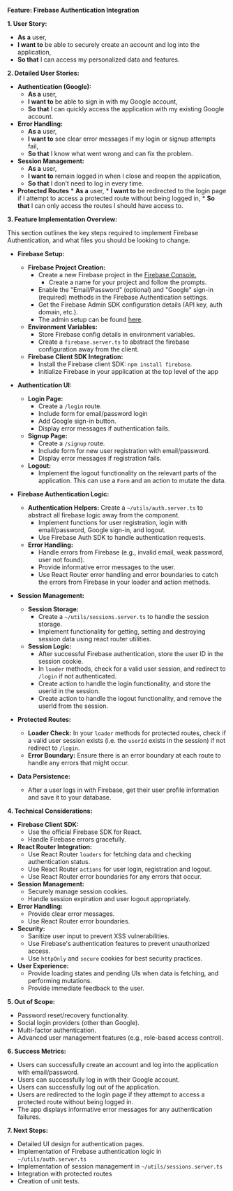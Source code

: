 **Feature: Firebase Authentication Integration**

**1. User Story:**

*   **As a** user,
*   **I want to** be able to securely create an account and log into the application,
*   **So that** I can access my personalized data and features.

**2. Detailed User Stories:**

*   **Authentication (Google):**
    *   **As a** user,
    *   **I want to** be able to sign in with my Google account,
    *   **So that** I can quickly access the application with my existing Google account.
*   **Error Handling:**
    *   **As a** user,
    *   **I want to** see clear error messages if my login or signup attempts fail,
    *   **So that** I know what went wrong and can fix the problem.
*   **Session Management:**
    *   **As a** user,
    *   **I want to** remain logged in when I close and reopen the application,
    *  **So that** I don't need to log in every time.
*    **Protected Routes**
    *   **As a** user,
    *    **I want to** be redirected to the login page if I attempt to access a protected route without being logged in,
    *    **So that** I can only access the routes I should have access to.

**3. Feature Implementation Overview:**

This section outlines the key steps required to implement Firebase Authentication, and what files you should be looking to change.

*   **Firebase Setup:**
    *   **Firebase Project Creation:**
        *   Create a new Firebase project in the [Firebase Console.](https://console.firebase.google.com/)
            - Create a name for your project and follow the prompts.
        *   Enable the "Email/Password" (optional) and "Google" sign-in (required) methods in the Firebase Authentication settings.
        *   Get the Firebase Admin SDK configuration details (API key, auth domain, etc.).
        *   The admin setup can be found [here](https://firebase.google.com/docs/admin/setup).
    *   **Environment Variables:**
        *   Store Firebase config details in environment variables.
        *   Create a `firebase.server.ts` to abstract the firebase configuration away from the client.
    *   **Firebase Client SDK Integration:**
        *   Install the Firebase client SDK: `npm install firebase`.
        *  Initialize Firebase in your application at the top level of the app

*   **Authentication UI:**
    *   **Login Page:**
        *   Create a `/login` route.
        *   Include form for email/password login
        *   Add Google sign-in button.
        *   Display error messages if authentication fails.
    *   **Signup Page:**
        *   Create a `/signup` route.
        *   Include form for new user registration with email/password.
        *   Display error messages if registration fails.
    *   **Logout:**
        *   Implement the logout functionality on the relevant parts of the application. This can use a `Form` and an action to mutate the data.

*   **Firebase Authentication Logic:**
    *   **Authentication Helpers:** Create a `~/utils/auth.server.ts` to abstract all firebase logic away from the component.
        *   Implement functions for user registration, login with email/password, Google sign-in, and logout.
        *   Use Firebase Auth SDK to handle authentication requests.
    *   **Error Handling:**
        *   Handle errors from Firebase (e.g., invalid email, weak password, user not found).
        *   Provide informative error messages to the user.
        *   Use React Router error handling and error boundaries to catch the errors from Firebase in your loader and action methods.

*   **Session Management:**
    *   **Session Storage:**
        *   Create a `~/utils/sessions.server.ts` to handle the session storage.
        *   Implement functionality for getting, setting and destroying session data using react router utilities.
    *   **Session Logic:**
        *   After successful Firebase authentication, store the user ID in the session cookie.
        *   In `loader` methods, check for a valid user session, and redirect to `/login` if not authenticated.
        *   Create action to handle the login functionality, and store the userId in the session.
         *   Create action to handle the logout functionality, and remove the userId from the session.

*  **Protected Routes:**
    *   **Loader Check:** In your `loader` methods for protected routes, check if a valid user session exists (i.e. the `userId` exists in the session) if not redirect to `/login`.
    *    **Error Boundary:** Ensure there is an error boundary at each route to handle any errors that might occur.

*   **Data Persistence:**
    *   After a user logs in with Firebase, get their user profile information and save it to your database.

**4. Technical Considerations:**

*   **Firebase Client SDK:**
    *   Use the official Firebase SDK for React.
    *   Handle Firebase errors gracefully.
*   **React Router Integration:**
    *   Use React Router `loaders` for fetching data and checking authentication status.
    *   Use React Router `actions` for user login, registration and logout.
    *   Use React Router error boundaries for any errors that occur.
*   **Session Management:**
    *   Securely manage session cookies.
    *   Handle session expiration and user logout appropriately.
*   **Error Handling:**
    *   Provide clear error messages.
    *   Use React Router error boundaries.
*   **Security:**
    *   Sanitize user input to prevent XSS vulnerabilities.
    *   Use Firebase's authentication features to prevent unauthorized access.
    *  Use `httpOnly` and `secure` cookies for best security practices.
*  **User Experience:**
     * Provide loading states and pending UIs when data is fetching, and performing mutations.
     * Provide immediate feedback to the user.

**5. Out of Scope:**

*   Password reset/recovery functionality.
*   Social login providers (other than Google).
*   Multi-factor authentication.
*   Advanced user management features (e.g., role-based access control).

**6. Success Metrics:**

*   Users can successfully create an account and log into the application with email/password.
*   Users can successfully log in with their Google account.
*   Users can successfully log out of the application.
*   Users are redirected to the login page if they attempt to access a protected route without being logged in.
*   The app displays informative error messages for any authentication failures.

**7. Next Steps:**

*   Detailed UI design for authentication pages.
*   Implementation of Firebase authentication logic in `~/utils/auth.server.ts`
*   Implementation of session management in `~/utils/sessions.server.ts`
*   Integration with protected routes
*   Creation of unit tests.


